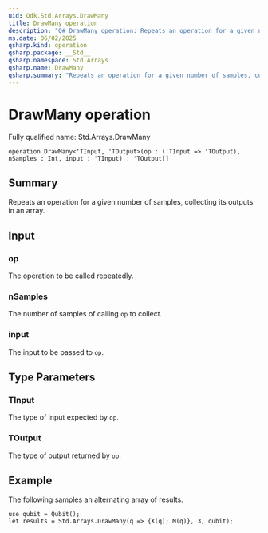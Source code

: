 ```yaml
---
uid: Qdk.Std.Arrays.DrawMany
title: DrawMany operation
description: "Q# DrawMany operation: Repeats an operation for a given number of samples, collecting its outputs in an array."
ms.date: 06/02/2025
qsharp.kind: operation
qsharp.package: __Std__
qsharp.namespace: Std.Arrays
qsharp.name: DrawMany
qsharp.summary: "Repeats an operation for a given number of samples, collecting its outputs in an array."
---
```


# DrawMany operation

Fully qualified name: Std.Arrays.DrawMany

```qsharp
operation DrawMany<'TInput, 'TOutput>(op : ('TInput => 'TOutput), nSamples : Int, input : 'TInput) : 'TOutput[]
```

## Summary
Repeats an operation for a given number of samples, collecting its outputs
in an array.

## Input
### op
The operation to be called repeatedly.
### nSamples
The number of samples of calling `op` to collect.
### input
The input to be passed to `op`.

## Type Parameters
### TInput
The type of input expected by `op`.
### TOutput
The type of output returned by `op`.

## Example
The following samples an alternating array of results.
```qsharp
use qubit = Qubit();
let results = Std.Arrays.DrawMany(q => {X(q); M(q)}, 3, qubit);
```
